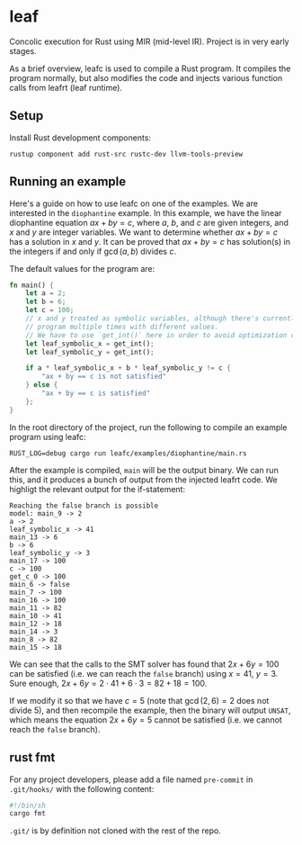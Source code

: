 # leaf

Concolic execution for Rust using MIR (mid-level IR). Project is in very early stages.

As a brief overview, leafc is used to compile a Rust program. It compiles the program normally, but
also modifies the code and injects various function calls from leafrt (leaf runtime).

## Setup

Install Rust development components:

``` 
rustup component add rust-src rustc-dev llvm-tools-preview 
```

## Running an example

Here's a guide on how to use leafc on one of the examples. We are interested in the `diophantine`
example.  In this example, we have the linear diophantine equation $ax + by = c$, where $a$, $b$,
and $c$ are given integers, and $x$ and $y$ are integer variables. We want to determine whether
$ax + by = c$ has a solution in $x$ and $y$. It can be proved that $ax + by = c$ has solution(s)
in the integers if and only if $\gcd(a,b)$ divides $c$.

The default values for the program are:

```rust 
fn main() {
    let a = 2;
    let b = 6;
    let c = 100;
    // x and y treated as symbolic variables, although there's currently no code to run this
    // program multiple times with different values.
    // We have to use `get_int()` here in order to avoid optimization of the if-statement below.
    let leaf_symbolic_x = get_int();
    let leaf_symbolic_y = get_int();

    if a * leaf_symbolic_x + b * leaf_symbolic_y != c {
        "ax + by == c is not satisfied"
    } else {
        "ax + by == c is satisfied"
    };
}
```

In the root directory of the project, run the following to compile an example program using leafc:

``` 
RUST_LOG=debug cargo run leafc/examples/diophantine/main.rs 
```

After the example is compiled, `main` will be the output binary. We can run this, and it produces a
bunch of output from the injected leafrt code. We highligt the relevant output for the if-statement:

```
Reaching the false branch is possible
model: main_9 -> 2
a -> 2
leaf_symbolic_x -> 41
main_13 -> 6
b -> 6
leaf_symbolic_y -> 3
main_17 -> 100
c -> 100
get_c_0 -> 100
main_6 -> false
main_7 -> 100
main_16 -> 100
main_11 -> 82
main_10 -> 41
main_12 -> 18
main_14 -> 3
main_8 -> 82
main_15 -> 18
```

We can see that the calls to the SMT solver has found that $2x+6y=100$ can be satisfied (i.e. we can
reach the `false` branch) using $x = 41$, $y=3$. Sure enough, $2x+6y = 2\cdot41 + 6\cdot3 = 82 + 18 = 100$.

If we modify it so that we have $c = 5$ (note that $\gcd(2, 6) = 2$ does not divide $5$), and then
recompile the example, then the binary will output `UNSAT`, which means the equation $2x+6y=5$
cannot be satisfied (i.e. we cannot reach the `false` branch).

## rust fmt

For any project developers, please add a file named `pre-commit` in `.git/hooks/` with the following content:

```sh
#!/bin/sh
cargo fmt
```

`.git/` is by definition not cloned with the rest of the repo.